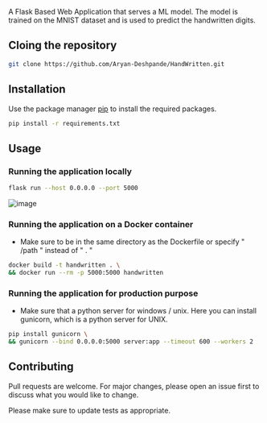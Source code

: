 A Flask Based Web Application that serves a ML model. 
The model is trained on the MNIST dataset and is used to predict the handwritten digits.

## Cloing the repository
```bash
git clone https://github.com/Aryan-Deshpande/HandWritten.git
```

## Installation

Use the package manager [pip](https://pip.pypa.io/en/stable/) to install the required packages.

```bash
pip install -r requirements.txt
```

## Usage
### Running the application locally

```sh
flask run --host 0.0.0.0 --port 5000
```
![image](hhttps://cdn.discordapp.com/attachments/835750351621718030/1032880918777573406/unknown.png)

### Running the application on a Docker container

- Make sure to be in the same directory as the Dockerfile or specify " /path " instead of " . "
```sh
docker build -t handwritten . \ 
&& docker run --rm -p 5000:5000 handwritten
```

### Running the application for production purpose
- Make sure that a python server for windows / unix. Here you can install gunicorn, which is a python server for UNIX.
```sh
pip install gunicorn \
&& gunicorn --bind 0.0.0.0:5000 server:app --timeout 600 --workers 2
```

## Contributing
Pull requests are welcome. For major changes, please open an issue first to discuss what you would like to change.

Please make sure to update tests as appropriate.
